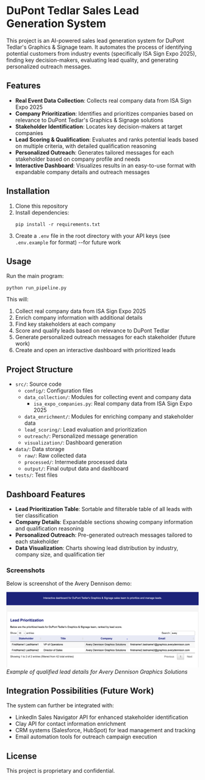 # DuPont Tedlar Sales Lead Generation System

This project is an AI-powered sales lead generation system for DuPont Tedlar's Graphics & Signage team. It automates the process of identifying potential customers from industry events (specifically ISA Sign Expo 2025), finding key decision-makers, evaluating lead quality, and generating personalized outreach messages.

## Features

- **Real Event Data Collection**: Collects real company data from ISA Sign Expo 2025
- **Company Prioritization**: Identifies and prioritizes companies based on relevance to DuPont Tedlar's Graphics & Signage solutions
- **Stakeholder Identification**: Locates key decision-makers at target companies
- **Lead Scoring & Qualification**: Evaluates and ranks potential leads based on multiple criteria, with detailed qualification reasoning
- **Personalized Outreach**: Generates tailored messages for each stakeholder based on company profile and needs
- **Interactive Dashboard**: Visualizes results in an easy-to-use format with expandable company details and outreach messages

## Installation

1. Clone this repository
2. Install dependencies:
   ```
   pip install -r requirements.txt
   ```
3. Create a `.env` file in the root directory with your API keys (see `.env.example` for format) --for future work

## Usage

Run the main program:

```
python run_pipeline.py
```

This will:
1. Collect real company data from ISA Sign Expo 2025
2. Enrich company information with additional details
3. Find key stakeholders at each company
4. Score and qualify leads based on relevance to DuPont Tedlar
5. Generate personalized outreach messages for each stakeholder (future work)
6. Create and open an interactive dashboard with prioritized leads

## Project Structure

- `src/`: Source code
  - `config/`: Configuration files
  - `data_collection/`: Modules for collecting event and company data
    - `isa_expo_companies.py`: Real company data from ISA Sign Expo 2025
  - `data_enrichment/`: Modules for enriching company and stakeholder data
  - `lead_scoring/`: Lead evaluation and prioritization
  - `outreach/`: Personalized message generation
  - `visualization/`: Dashboard generation
- `data/`: Data storage
  - `raw/`: Raw collected data
  - `processed/`: Intermediate processed data
  - `output/`: Final output data and dashboard
- `tests/`: Test files

## Dashboard Features

- **Lead Prioritization Table**: Sortable and filterable table of all leads with tier classification
- **Company Details**: Expandable sections showing company information and qualification reasoning
- **Personalized Outreach**: Pre-generated outreach messages tailored to each stakeholder
- **Data Visualization**: Charts showing lead distribution by industry, company size, and qualification tier

### Screenshots

Below is screenshot of the Avery Dennison demo:

![Avery Dennison Demo](./assets/avery_demo_screenshot.png)
*Example of qualified lead details for Avery Dennison Graphics Solutions*

## Integration Possibilities (Future Work)

The system can further be integrated with:
- LinkedIn Sales Navigator API for enhanced stakeholder identification
- Clay API for contact information enrichment
- CRM systems (Salesforce, HubSpot) for lead management and tracking
- Email automation tools for outreach campaign execution

## License

This project is proprietary and confidential.
